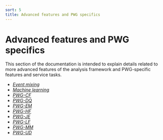 ```yaml
---
sort: 5
title: Advanced features and PWG specifics
---
```


# Advanced features and PWG specifics

This section of the documentation is intended to explain details related to more
advanced features of the analysis framework and PWG-specific features and service 
tasks. 

- [<i class="fa fa-history fa-fw"> Event mixing]({{site.baseurl}}/docs/05-advanced-specifics/eventMixing.html)
- [<i class="fa fa-microchip fa-fw"> Machine learning]({{site.baseurl}}/docs/05-advanced-specifics/machineLearning.html)
- [<i class="fa fa-cubes fa-fw"> PWG-CF]({{site.baseurl}}/docs/05-advanced-specifics/PWGCF.html)
- [<i class="fa fa-cubes fa-fw"> PWG-DQ]({{site.baseurl}}/docs/05-advanced-specifics/PWGDQ.html)
- [<i class="fa fa-cubes fa-fw"> PWG-EM]({{site.baseurl}}/docs/05-advanced-specifics/PWGEM.html)
- [<i class="fa fa-cubes fa-fw"> PWG-HF]({{site.baseurl}}/docs/05-advanced-specifics/PWGHF.html)
- [<i class="fa fa-cubes fa-fw"> PWG-JE]({{site.baseurl}}/docs/05-advanced-specifics/PWGJE.html)
- [<i class="fa fa-cubes fa-fw"> PWG-LF]({{site.baseurl}}/docs/05-advanced-specifics/PWGLF.html)
- [<i class="fa fa-cubes fa-fw"> PWG-MM]({{site.baseurl}}/docs/05-advanced-specifics/PWGMM.html)
- [<i class="fa fa-cubes fa-fw"> PWG-UD]({{site.baseurl}}/docs/05-advanced-specifics/PWGUD.html)



